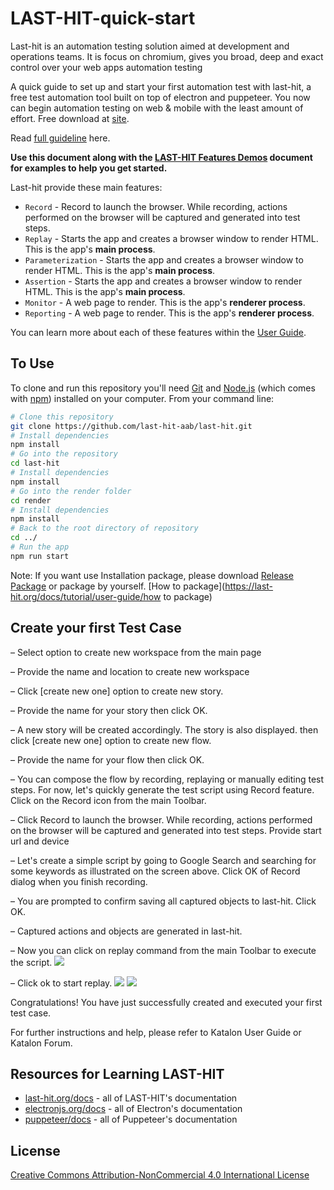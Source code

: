 # LAST-HIT-quick-start

Last-hit is an automation testing solution aimed at development and operations teams.
It is focus on chromium, gives you broad, deep and exact control over your web apps automation testing

A quick guide to set up and start your first automation test with last-hit, a free test automation tool built on top of electron and puppeteer. You now can begin automation testing on web & mobile with the least amount of effort. Free download at [site](www.last-hit.com).

Read [full guideline](https://last-hit.org/docs/tutorial/user-guide) here.

**Use this document along with the [LAST-HIT Features Demos](https://last-hit.org/#get-started) document for examples to help you get started.**

Last-hit provide these main features:

- `Record` - Record to launch the browser. While recording, actions performed on the browser will be captured and generated into test steps.
- `Replay` - Starts the app and creates a browser window to render HTML. This is the app's **main process**.
- `Parameterization` - Starts the app and creates a browser window to render HTML. This is the app's **main process**.
- `Assertion` - Starts the app and creates a browser window to render HTML. This is the app's **main process**.
- `Monitor` - A web page to render. This is the app's **renderer process**.
- `Reporting` - A web page to render. This is the app's **renderer process**.

You can learn more about each of these features within the [User Guide](https://last-hit.org/docs/tutorial/user-guide).

## To Use

To clone and run this repository you'll need [Git](https://git-scm.com) and [Node.js](https://nodejs.org/en/download/) (which comes with [npm](http://npmjs.com)) installed on your computer. From your command line:

```bash
# Clone this repository
git clone https://github.com/last-hit-aab/last-hit.git
# Install dependencies
npm install
# Go into the repository
cd last-hit
# Install dependencies
npm install
# Go into the render folder
cd render
# Install dependencies
npm install
# Back to the root directory of repository
cd ../
# Run the app
npm run start
```

Note: If you want use Installation package, please download [Release Package](https://last-hit.org/release/download) or package by yourself. [How to package](https://last-hit.org/docs/tutorial/user-guide/how to package)

## Create your first Test Case

–  Select option to create new workspace from the main page

–  Provide the name and location to create new workspace


–  Click [create new one] option to create new story.

–  Provide the name for your story then click OK.

–  A new story will be created accordingly. The story is also displayed. then click [create new one] option to create new flow.

–  Provide the name for your flow then click OK.

–  You can compose the flow by recording, replaying or manually editing test steps. For now, let's quickly generate the test script using Record feature. Click on the Record icon from the main Toolbar.

–  Click Record to launch the browser. While recording, actions performed on the browser will be captured and generated into test steps. Provide start url and device


–  Let's create a simple script by going to Google Search and searching for some keywords as illustrated on the screen above. Click OK of Record dialog when you finish recording.

–  You are prompted to confirm saving all captured objects to last-hit. Click OK.

–  Captured actions and objects are generated in last-hit.

–  Now you can click on replay command from the main Toolbar to execute the script.
![](/media/replay1.png) 

–  Click ok to start replay.
![](/media/replay2.png) 
![](/media/replay3.png)

Congratulations! You have just successfully created and executed your first test case.

For further instructions and help, please refer to Katalon User Guide or Katalon Forum.

## Resources for Learning LAST-HIT

- [last-hit.org/docs](https://last-hit.org/docs) - all of LAST-HIT's documentation
- [electronjs.org/docs](https://electronjs.org/docs) - all of Electron's documentation
- [puppeteer/docs](https://github.com/GoogleChrome/puppeteer/tree/master/docs) - all of Puppeteer's documentation


## License

[Creative Commons Attribution-NonCommercial 4.0 International License](http://creativecommons.org/licenses/by-nc/4.0/)
